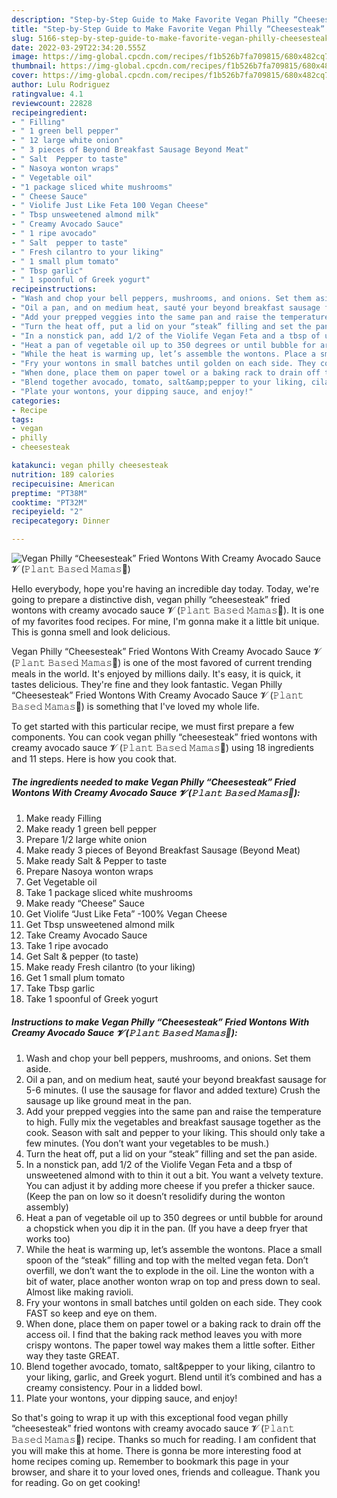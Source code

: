 ```yaml
---
description: "Step-by-Step Guide to Make Favorite Vegan Philly “Cheesesteak” Fried Wontons With Creamy Avocado Sauce 𝓥 (𝙿𝚕𝚊𝚗𝚝 𝙱𝚊𝚜𝚎𝚍 𝙼𝚊𝚖𝚊𝚜🌿)"
title: "Step-by-Step Guide to Make Favorite Vegan Philly “Cheesesteak” Fried Wontons With Creamy Avocado Sauce 𝓥 (𝙿𝚕𝚊𝚗𝚝 𝙱𝚊𝚜𝚎𝚍 𝙼𝚊𝚖𝚊𝚜🌿)"
slug: 5166-step-by-step-guide-to-make-favorite-vegan-philly-cheesesteak-fried-wontons-with-creamy-avocado-sauce
date: 2022-03-29T22:34:20.555Z
image: https://img-global.cpcdn.com/recipes/f1b526b7fa709815/680x482cq70/vegan-philly-cheesesteak-fried-wontons-with-creamy-avocado-sauce-𝓥-𝙿𝚕𝚊𝚗𝚝-𝙱𝚊𝚜𝚎𝚍-𝙼𝚊𝚖𝚊𝚜-recipe-main-photo.jpg
thumbnail: https://img-global.cpcdn.com/recipes/f1b526b7fa709815/680x482cq70/vegan-philly-cheesesteak-fried-wontons-with-creamy-avocado-sauce-𝓥-𝙿𝚕𝚊𝚗𝚝-𝙱𝚊𝚜𝚎𝚍-𝙼𝚊𝚖𝚊𝚜-recipe-main-photo.jpg
cover: https://img-global.cpcdn.com/recipes/f1b526b7fa709815/680x482cq70/vegan-philly-cheesesteak-fried-wontons-with-creamy-avocado-sauce-𝓥-𝙿𝚕𝚊𝚗𝚝-𝙱𝚊𝚜𝚎𝚍-𝙼𝚊𝚖𝚊𝚜-recipe-main-photo.jpg
author: Lulu Rodriguez
ratingvalue: 4.1
reviewcount: 22828
recipeingredient:
- " Filling"
- " 1 green bell pepper"
- " 12 large white onion"
- " 3 pieces of Beyond Breakfast Sausage Beyond Meat"
- " Salt  Pepper to taste"
- " Nasoya wonton wraps"
- " Vegetable oil"
- "1 package sliced white mushrooms"
- " Cheese Sauce"
- " Violife Just Like Feta 100 Vegan Cheese"
- " Tbsp unsweetened almond milk"
- " Creamy Avocado Sauce"
- " 1 ripe avocado"
- " Salt  pepper to taste"
- " Fresh cilantro to your liking"
- " 1 small plum tomato"
- " Tbsp garlic"
- " 1 spoonful of Greek yogurt"
recipeinstructions:
- "Wash and chop your bell peppers, mushrooms, and onions. Set them aside."
- "Oil a pan, and on medium heat, sauté your beyond breakfast sausage for 5-6 minutes. (I use the sausage for flavor and added texture) Crush the sausage up like ground meat in the pan."
- "Add your prepped veggies into the same pan and raise the temperature to high. Fully mix the vegetables and breakfast sausage together as the cook. Season with salt and pepper to your liking. This should only take a few minutes. (You don’t want your vegetables to be mush.)"
- "Turn the heat off, put a lid on your “steak” filling and set the pan aside."
- "In a nonstick pan, add 1/2 of the Violife Vegan Feta and a tbsp of unsweetened almond with to thin it out a bit. You want a velvety texture. You can adjust it by adding more cheese if you prefer a thicker sauce. (Keep the pan on low so it doesn’t resolidify during the wonton assembly)"
- "Heat a pan of vegetable oil up to 350 degrees or until bubble for around a chopstick when you dip it in the pan. (If you have a deep fryer that works too)"
- "While the heat is warming up, let’s assemble the wontons. Place a small spoon of the “steak” filling and top with the melted vegan feta. Don’t overfill, we don’t want the to explode in the oil. Line the wonton with a bit of water, place another wonton wrap on top and press down to seal. Almost like making ravioli."
- "Fry your wontons in small batches until golden on each side. They cook FAST so keep and eye on them."
- "When done, place them on paper towel or a baking rack to drain off the access oil. I find that the baking rack method leaves you with more crispy wontons. The paper towel way makes them a little softer. Either way they taste GREAT."
- "Blend together avocado, tomato, salt&amp;pepper to your liking, cilantro to your liking, garlic, and Greek yogurt. Blend until it’s combined and has a creamy consistency. Pour in a lidded bowl."
- "Plate your wontons, your dipping sauce, and enjoy!"
categories:
- Recipe
tags:
- vegan
- philly
- cheesesteak

katakunci: vegan philly cheesesteak 
nutrition: 189 calories
recipecuisine: American
preptime: "PT38M"
cooktime: "PT32M"
recipeyield: "2"
recipecategory: Dinner

---
```



![Vegan Philly “Cheesesteak” Fried Wontons With Creamy Avocado Sauce 𝓥 (𝙿𝚕𝚊𝚗𝚝 𝙱𝚊𝚜𝚎𝚍 𝙼𝚊𝚖𝚊𝚜🌿)](https://img-global.cpcdn.com/recipes/f1b526b7fa709815/680x482cq70/vegan-philly-cheesesteak-fried-wontons-with-creamy-avocado-sauce-𝓥-𝙿𝚕𝚊𝚗𝚝-𝙱𝚊𝚜𝚎𝚍-𝙼𝚊𝚖𝚊𝚜-recipe-main-photo.jpg)

Hello everybody, hope you're having an incredible day today. Today, we're going to prepare a distinctive dish, vegan philly “cheesesteak” fried wontons with creamy avocado sauce 𝓥 (𝙿𝚕𝚊𝚗𝚝 𝙱𝚊𝚜𝚎𝚍 𝙼𝚊𝚖𝚊𝚜🌿). It is one of my favorites food recipes. For mine, I'm gonna make it a little bit unique. This is gonna smell and look delicious.

Vegan Philly “Cheesesteak” Fried Wontons With Creamy Avocado Sauce 𝓥 (𝙿𝚕𝚊𝚗𝚝 𝙱𝚊𝚜𝚎𝚍 𝙼𝚊𝚖𝚊𝚜🌿) is one of the most favored of current trending meals in the world. It's enjoyed by millions daily. It's easy, it is quick, it tastes delicious. They're fine and they look fantastic. Vegan Philly “Cheesesteak” Fried Wontons With Creamy Avocado Sauce 𝓥 (𝙿𝚕𝚊𝚗𝚝 𝙱𝚊𝚜𝚎𝚍 𝙼𝚊𝚖𝚊𝚜🌿) is something that I've loved my whole life.




To get started with this particular recipe, we must first prepare a few components. You can cook vegan philly “cheesesteak” fried wontons with creamy avocado sauce 𝓥 (𝙿𝚕𝚊𝚗𝚝 𝙱𝚊𝚜𝚎𝚍 𝙼𝚊𝚖𝚊𝚜🌿) using 18 ingredients and 11 steps. Here is how you cook that.

<!--inarticleads1-->

##### The ingredients needed to make Vegan Philly “Cheesesteak” Fried Wontons With Creamy Avocado Sauce 𝓥 (𝙿𝚕𝚊𝚗𝚝 𝙱𝚊𝚜𝚎𝚍 𝙼𝚊𝚖𝚊𝚜🌿):

1. Make ready  Filling
1. Make ready  1 green bell pepper
1. Prepare  1/2 large white onion
1. Make ready  3 pieces of Beyond Breakfast Sausage (Beyond Meat)
1. Make ready  Salt &amp; Pepper to taste
1. Prepare  Nasoya wonton wraps
1. Get  Vegetable oil
1. Take 1 package sliced white mushrooms
1. Make ready  “Cheese” Sauce
1. Get  Violife “Just Like Feta” -100% Vegan Cheese
1. Get  Tbsp unsweetened almond milk
1. Take  Creamy Avocado Sauce
1. Take  1 ripe avocado
1. Get  Salt &amp; pepper (to taste)
1. Make ready  Fresh cilantro (to your liking)
1. Get  1 small plum tomato
1. Take  Tbsp garlic
1. Take  1 spoonful of Greek yogurt




<!--inarticleads2-->

##### Instructions to make Vegan Philly “Cheesesteak” Fried Wontons With Creamy Avocado Sauce 𝓥 (𝙿𝚕𝚊𝚗𝚝 𝙱𝚊𝚜𝚎𝚍 𝙼𝚊𝚖𝚊𝚜🌿):

1. Wash and chop your bell peppers, mushrooms, and onions. Set them aside.
1. Oil a pan, and on medium heat, sauté your beyond breakfast sausage for 5-6 minutes. (I use the sausage for flavor and added texture) Crush the sausage up like ground meat in the pan.
1. Add your prepped veggies into the same pan and raise the temperature to high. Fully mix the vegetables and breakfast sausage together as the cook. Season with salt and pepper to your liking. This should only take a few minutes. (You don’t want your vegetables to be mush.)
1. Turn the heat off, put a lid on your “steak” filling and set the pan aside.
1. In a nonstick pan, add 1/2 of the Violife Vegan Feta and a tbsp of unsweetened almond with to thin it out a bit. You want a velvety texture. You can adjust it by adding more cheese if you prefer a thicker sauce. (Keep the pan on low so it doesn’t resolidify during the wonton assembly)
1. Heat a pan of vegetable oil up to 350 degrees or until bubble for around a chopstick when you dip it in the pan. (If you have a deep fryer that works too)
1. While the heat is warming up, let’s assemble the wontons. Place a small spoon of the “steak” filling and top with the melted vegan feta. Don’t overfill, we don’t want the to explode in the oil. Line the wonton with a bit of water, place another wonton wrap on top and press down to seal. Almost like making ravioli.
1. Fry your wontons in small batches until golden on each side. They cook FAST so keep and eye on them.
1. When done, place them on paper towel or a baking rack to drain off the access oil. I find that the baking rack method leaves you with more crispy wontons. The paper towel way makes them a little softer. Either way they taste GREAT.
1. Blend together avocado, tomato, salt&amp;pepper to your liking, cilantro to your liking, garlic, and Greek yogurt. Blend until it’s combined and has a creamy consistency. Pour in a lidded bowl.
1. Plate your wontons, your dipping sauce, and enjoy!




So that's going to wrap it up with this exceptional food vegan philly “cheesesteak” fried wontons with creamy avocado sauce 𝓥 (𝙿𝚕𝚊𝚗𝚝 𝙱𝚊𝚜𝚎𝚍 𝙼𝚊𝚖𝚊𝚜🌿) recipe. Thanks so much for reading. I am confident that you will make this at home. There is gonna be more interesting food at home recipes coming up. Remember to bookmark this page in your browser, and share it to your loved ones, friends and colleague. Thank you for reading. Go on get cooking!
